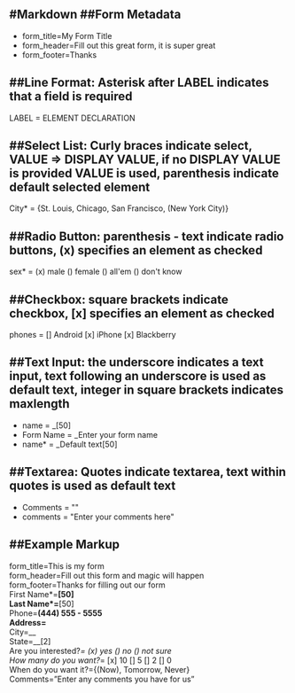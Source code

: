 #Markdown
##Form Metadata
---
* form_title=My Form Title
* form_header=Fill out this great form, it is super great
* form_footer=Thanks

##Line Format: Asterisk after LABEL indicates that a field is required
---
LABEL = ELEMENT DECLARATION

##Select List: Curly braces indicate select, VALUE => DISPLAY VALUE, if no DISPLAY VALUE is provided VALUE is used, parenthesis indicate default selected element
---
City* = {St. Louis, Chicago, San Francisco, (New York City)}

##Radio Button: parenthesis - text indicate radio buttons, (x) specifies an element as checked
---
sex* = (x) male () female () all'em () don't know

##Checkbox: square brackets indicate checkbox, [x] specifies an element as checked
---
phones = [] Android [x] iPhone [x] Blackberry

##Text Input: the underscore indicates a text input, text following an underscore is used as default text, integer in square brackets indicates maxlength
---
* name = _[50]
* Form Name = _Enter your form name
* name* = _Default text[50]

##Textarea: Quotes indicate textarea, text within quotes is used as default text
---
* Comments = ""
* comments = "Enter your comments here"

##Example Markup
---
form_title=This is my form  
form_header=Fill out this form and magic will happen  
form_footer=Thanks for filling out our form  
First Name*=__[50]  
Last Name*=__[50]  
Phone=__(444) 555 - 5555  
Address=__  
City=__  
State=__[2]  
Are you interested?*= (x) yes () no () not sure  
How many do you want?*= [x] 10 [] 5 [] 2 [] 0  
When do you want it?={(Now), Tomorrow, Never}  
Comments=”Enter any comments you have for us”